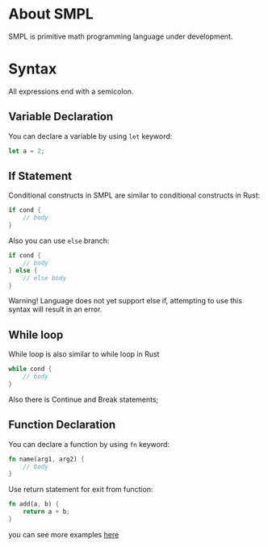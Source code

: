# About SMPL
SMPL is primitive math programming language under development.

# Syntax
All expressions end with a semicolon.

## Variable Declaration
You can declare a variable by using `let` keyword:
```rust
let a = 2;
```
## If Statement
Conditional constructs in SMPL are similar to conditional constructs in Rust:
```rust
if cond {
    // body
}
```
Also you can use `else` branch:
```rust
if cond {
    // body
} else {
    // else body
}
```
Warning! Language does not yet support else if, attempting to use this syntax will result in an error.

## While loop
While loop is also similar to while loop in Rust
```rust
while cond {
    // body
}
```

Also there is Continue and Break statements;

## Function Declaration
You can declare a function by using `fn` keyword:
```rust
fn name(arg1, arg2) {
    // body
}
```

Use return statement for exit from function:

```rust
fn add(a, b) {
    return a + b;
}
```

you can see more examples [here](https://github.com/demetryf/smpl/tree/main/examples)